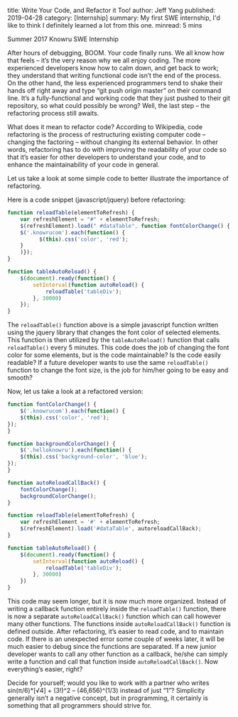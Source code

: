 title: Write Your Code, and Refactor it Too!
author: Jeff Yang
published: 2019-04-28
category: [Internship]
summary: My first SWE internship, I'd like to think I definitely learned a lot from this one.
minread: 5 mins

Summer 2017 Knowru SWE Internship

After hours of debugging, BOOM. Your code finally runs. We all know how that feels – it’s the very reason why we all enjoy coding. The more experienced developers know how to calm down, and get back to work; they understand that writing functional code isn’t the end of the process. On the other hand, the less experienced programmers tend to shake their hands off right away and type “git push origin master” on their command line. It’s a fully-functional and working code that they just pushed to their git repository, so what could possibly be wrong? Well, the last step – the refactoring process still awaits.

What does it mean to refactor code? According to Wikipedia, code refactoring is the process of restructuring existing computer code – changing the factoring – without changing its external behavior. In other words, refactoring has to do with improving the readability of your code so that it’s easier for other developers to understand your code, and to enhance the maintainability of your code in general.

Let us take a look at some simple code to better illustrate the importance of refactoring.

Here is a code snippet (javascript/jquery) before refactoring:

```javascript
function reloadTable(elementToRefresh) {
    var refreshElement = "#" + elementToRefresh;
    $(refreshElement).load(" #dataTable", function fontColorChange() {
	$('.knowrucom').each(function() {
          $(this).css('color', 'red');
	}	
	)});      
}

function tableAutoReload() {
    $(document).ready(function() {
        setInterval(function autoReload() {
            reloadTable('tableDiv');
        }, 30000)
    });
}
```


The `reloadTable()` function above is a simple javascript function written using the jquery library that changes the font color of selected elements. This function is then utilized by the `tableAutoReload()` function that calls `reloadTable()` every 5 minutes. This code does the job of changing the font color for some elements, but is the code maintainable? Is the code easily readable? If a future developer wants to use the same `reloadTable()` function to change the font size, is the job for him/her going to be easy and smooth?

Now, let us take a look at a refactored version:

```javascript
function fontColorChange() {
    $('.knowrucom').each(function() {
    $(this).css('color', 'red');
});
}

function backgroundColorChange() {
    $('.helloknowru').each(function() {
    $(this).css('background-color', 'blue');
});
}

function autoReloadCallBack() {
    fontColorChange();
    backgroundColorChange();
}

function reloadTable(elementToRefresh) {
    var refreshElement = '#' + elementToRefresh;
    $(refreshElement).load('#dataTable', autoreloadCallBack);
}  

function tableAutoReload() {
    $(document).ready(function() {
        setInterval(function autoReload() {
            reloadTable('tableDiv');
        }, 30000)
    })
}
```

This code may seem longer, but it is now much more organized. Instead of writing a callback function entirely inside the `reloadTable()` function, there is now a separate `autoReloadCallBack()` function which can call however many other functions. The functions inside `autoReloadCallBack()` function is defined outside. After refactoring, it’s easier to read code, and to maintain code. If there is an unexpected error some couple of weeks later, it will be much easier to debug since the functions are separated. If a new junior developer wants to call any other function as a callback, he/she can simply write a function and call that function inside `autoReloadCallBack()`. Now everything’s easier, right?

Decide for yourself; would you like to work with a partner who writes sin(π/6)*[√4] + (3!)^2 – (46,656)^(1/3) instead of just “1”? Simplicity generally isn’t a negative concept, but in programming, it certainly is something that all programmers should strive for.